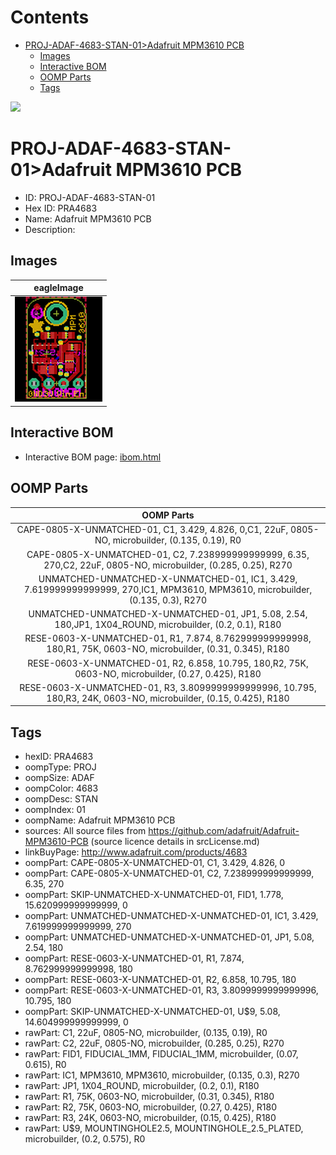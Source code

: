



Contents
========

* [PROJ-ADAF-4683-STAN-01>Adafruit MPM3610 PCB](#proj-adaf-4683-stan-01adafruit-mpm3610-pcb)
	* [Images](#images)
	* [Interactive BOM](#interactive-bom)
	* [OOMP Parts](#oomp-parts)
	* [Tags](#tags)
  
![][im]
# PROJ-ADAF-4683-STAN-01>Adafruit MPM3610 PCB

- ID: PROJ-ADAF-4683-STAN-01
- Hex ID: PRA4683
- Name: Adafruit MPM3610 PCB
- Description: 

## Images
  
  

|eagleImage|
| :---: |
|[![eagleImage](eagleImage_140.png)](eagleImage_600.png)|

## Interactive BOM

- Interactive BOM page: [ibom.html](kicad/bom/ibom.html)

## OOMP Parts
  

|OOMP Parts|
| :---: |
|CAPE-0805-X-UNMATCHED-01, C1, 3.429, 4.826, 0,C1, 22uF, 0805-NO, microbuilder, (0.135, 0.19), R0|
|CAPE-0805-X-UNMATCHED-01, C2, 7.238999999999999, 6.35, 270,C2, 22uF, 0805-NO, microbuilder, (0.285, 0.25), R270|
|UNMATCHED-UNMATCHED-X-UNMATCHED-01, IC1, 3.429, 7.619999999999999, 270,IC1, MPM3610, MPM3610, microbuilder, (0.135, 0.3), R270|
|UNMATCHED-UNMATCHED-X-UNMATCHED-01, JP1, 5.08, 2.54, 180,JP1, 1X04_ROUND, microbuilder, (0.2, 0.1), R180|
|RESE-0603-X-UNMATCHED-01, R1, 7.874, 8.762999999999998, 180,R1, 75K, 0603-NO, microbuilder, (0.31, 0.345), R180|
|RESE-0603-X-UNMATCHED-01, R2, 6.858, 10.795, 180,R2, 75K, 0603-NO, microbuilder, (0.27, 0.425), R180|
|RESE-0603-X-UNMATCHED-01, R3, 3.8099999999999996, 10.795, 180,R3, 24K, 0603-NO, microbuilder, (0.15, 0.425), R180|

## Tags

- hexID: PRA4683
- oompType: PROJ
- oompSize: ADAF
- oompColor: 4683
- oompDesc: STAN
- oompIndex: 01
- oompName: Adafruit MPM3610 PCB
- sources: All source files from https://github.com/adafruit/Adafruit-MPM3610-PCB (source licence details in srcLicense.md)
- linkBuyPage: http://www.adafruit.com/products/4683
- oompPart: CAPE-0805-X-UNMATCHED-01, C1, 3.429, 4.826, 0
- oompPart: CAPE-0805-X-UNMATCHED-01, C2, 7.238999999999999, 6.35, 270
- oompPart: SKIP-UNMATCHED-X-UNMATCHED-01, FID1, 1.778, 15.620999999999999, 0
- oompPart: UNMATCHED-UNMATCHED-X-UNMATCHED-01, IC1, 3.429, 7.619999999999999, 270
- oompPart: UNMATCHED-UNMATCHED-X-UNMATCHED-01, JP1, 5.08, 2.54, 180
- oompPart: RESE-0603-X-UNMATCHED-01, R1, 7.874, 8.762999999999998, 180
- oompPart: RESE-0603-X-UNMATCHED-01, R2, 6.858, 10.795, 180
- oompPart: RESE-0603-X-UNMATCHED-01, R3, 3.8099999999999996, 10.795, 180
- oompPart: SKIP-UNMATCHED-X-UNMATCHED-01, U$9, 5.08, 14.604999999999999, 0
- rawPart: C1, 22uF, 0805-NO, microbuilder, (0.135, 0.19), R0
- rawPart: C2, 22uF, 0805-NO, microbuilder, (0.285, 0.25), R270
- rawPart: FID1, FIDUCIAL_1MM, FIDUCIAL_1MM, microbuilder, (0.07, 0.615), R0
- rawPart: IC1, MPM3610, MPM3610, microbuilder, (0.135, 0.3), R270
- rawPart: JP1, 1X04_ROUND, microbuilder, (0.2, 0.1), R180
- rawPart: R1, 75K, 0603-NO, microbuilder, (0.31, 0.345), R180
- rawPart: R2, 75K, 0603-NO, microbuilder, (0.27, 0.425), R180
- rawPart: R3, 24K, 0603-NO, microbuilder, (0.15, 0.425), R180
- rawPart: U$9, MOUNTINGHOLE2.5, MOUNTINGHOLE_2.5_PLATED, microbuilder, (0.2, 0.575), R0



[im]: eagleImage_450.png
